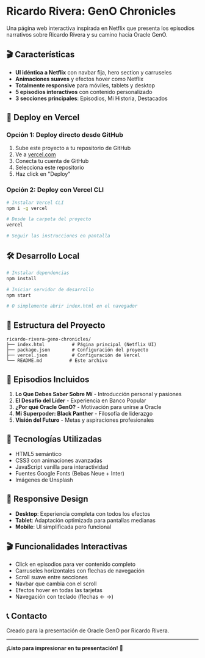 # Ricardo Rivera: GenO Chronicles

Una página web interactiva inspirada en Netflix que presenta los episodios narrativos sobre Ricardo Rivera y su camino hacia Oracle GenO.

## 🎬 Características

- **UI idéntica a Netflix** con navbar fija, hero section y carruseles
- **Animaciones suaves** y efectos hover como Netflix
- **Totalmente responsive** para móviles, tablets y desktop
- **5 episodios interactivos** con contenido personalizado
- **3 secciones principales**: Episodios, Mi Historia, Destacados

## 🚀 Deploy en Vercel

### Opción 1: Deploy directo desde GitHub
1. Sube este proyecto a tu repositorio de GitHub
2. Ve a [vercel.com](https://vercel.com)
3. Conecta tu cuenta de GitHub
4. Selecciona este repositorio
5. Haz click en "Deploy"

### Opción 2: Deploy con Vercel CLI
```bash
# Instalar Vercel CLI
npm i -g vercel

# Desde la carpeta del proyecto
vercel

# Seguir las instrucciones en pantalla
```

## 🛠️ Desarrollo Local

```bash
# Instalar dependencias
npm install

# Iniciar servidor de desarrollo
npm start

# O simplemente abrir index.html en el navegador
```

## 📁 Estructura del Proyecto

```
ricardo-rivera-geno-chronicles/
├── index.html          # Página principal (Netflix UI)
├── package.json        # Configuración del proyecto
├── vercel.json         # Configuración de Vercel
└── README.md          # Este archivo
```

## 🎯 Episodios Incluidos

1. **Lo Que Debes Saber Sobre Mí** - Introducción personal y pasiones
2. **El Desafío del Líder** - Experiencia en Banco Popular
3. **¿Por qué Oracle GenO?** - Motivación para unirse a Oracle
4. **Mi Superpoder: Black Panther** - Filosofía de liderazgo
5. **Visión del Futuro** - Metas y aspiraciones profesionales

## 🎨 Tecnologías Utilizadas

- HTML5 semántico
- CSS3 con animaciones avanzadas
- JavaScript vanilla para interactividad
- Fuentes Google Fonts (Bebas Neue + Inter)
- Imágenes de Unsplash

## 📱 Responsive Design

- **Desktop**: Experiencia completa con todos los efectos
- **Tablet**: Adaptación optimizada para pantallas medianas
- **Mobile**: UI simplificada pero funcional

## 🎬 Funcionalidades Interactivas

- Click en episodios para ver contenido completo
- Carruseles horizontales con flechas de navegación
- Scroll suave entre secciones
- Navbar que cambia con el scroll
- Efectos hover en todas las tarjetas
- Navegación con teclado (flechas ← →)

## 📞 Contacto

Creado para la presentación de Oracle GenO por Ricardo Rivera.

---

**¡Listo para impresionar en tu presentación!** 🎉 